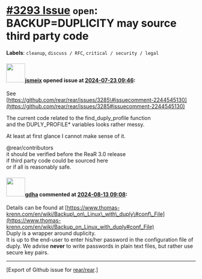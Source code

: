 [\#3293 Issue](https://github.com/rear/rear/issues/3293) `open`: BACKUP=DUPLICITY may source third party code
=============================================================================================================

**Labels**: `cleanup`, `discuss / RFC`, `critical / security / legal`

#### <img src="https://avatars.githubusercontent.com/u/1788608?u=925fc54e2ce01551392622446ece427f51e2f0ce&v=4" width="50">[jsmeix](https://github.com/jsmeix) opened issue at [2024-07-23 09:46](https://github.com/rear/rear/issues/3293):

See  
[https://github.com/rear/rear/issues/3285\#issuecomment-2244545130](https://github.com/rear/rear/issues/3285#issuecomment-2244545130)

The current code related to the find\_duply\_profile function  
and the DUPLY\_PROFILE\* variables looks rather messy.

At least at first glance I cannot make sense of it.

@rear/contributors  
it should be verified before the ReaR 3.0 release  
if third party code could be sourced here  
or if all is reasonably safe.

#### <img src="https://avatars.githubusercontent.com/u/888633?u=cdaeb31efcc0048d3619651aa18dd4b76e636b21&v=4" width="50">[gdha](https://github.com/gdha) commented at [2024-08-13 09:08](https://github.com/rear/rear/issues/3293#issuecomment-2285751357):

Details can be found at
[https://www.thomas-krenn.com/en/wiki/Backup\_on\_Linux\_with\_duply\#conf\_File](https://www.thomas-krenn.com/en/wiki/Backup_on_Linux_with_duply#conf_File)  
Duply is a wrapper around duplicity.  
It is up to the end-user to enter his/her password in the configuration
file of duply. We advise **never** to write passwords in plain text
files, but rather use secure key pairs.

------------------------------------------------------------------------

\[Export of Github issue for
[rear/rear](https://github.com/rear/rear).\]
